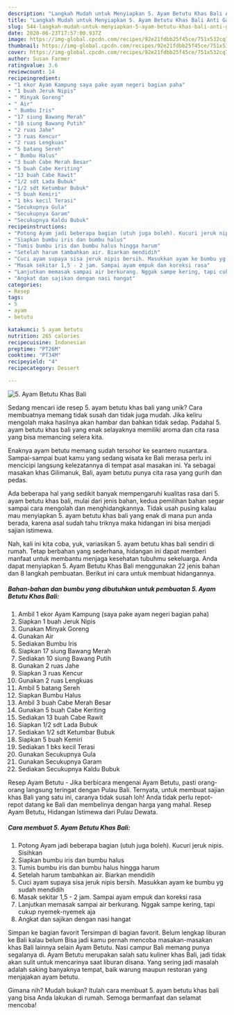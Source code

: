 ```yaml
---
description: "Langkah Mudah untuk Menyiapkan 5. Ayam Betutu Khas Bali Anti Gagal"
title: "Langkah Mudah untuk Menyiapkan 5. Ayam Betutu Khas Bali Anti Gagal"
slug: 544-langkah-mudah-untuk-menyiapkan-5-ayam-betutu-khas-bali-anti-gagal
date: 2020-06-23T17:57:00.937Z
image: https://img-global.cpcdn.com/recipes/92e21fdbb25f45ce/751x532cq70/5-ayam-betutu-khas-bali-foto-resep-utama.jpg
thumbnail: https://img-global.cpcdn.com/recipes/92e21fdbb25f45ce/751x532cq70/5-ayam-betutu-khas-bali-foto-resep-utama.jpg
cover: https://img-global.cpcdn.com/recipes/92e21fdbb25f45ce/751x532cq70/5-ayam-betutu-khas-bali-foto-resep-utama.jpg
author: Susan Farmer
ratingvalue: 3.6
reviewcount: 14
recipeingredient:
- "1 ekor Ayam Kampung saya pake ayam negeri bagian paha"
- "1 buah Jeruk Nipis"
- " Minyak Goreng"
- " Air"
- " Bumbu Iris"
- "17 siung Bawang Merah"
- "10 siung Bawang Putih"
- "2 ruas Jahe"
- "3 ruas Kencur"
- "2 ruas Lengkuas"
- "5 batang Sereh"
- " Bumbu Halus"
- "3 buah Cabe Merah Besar"
- "5 buah Cabe Keriting"
- "13 buah Cabe Rawit"
- "1/2 sdt Lada Bubuk"
- "1/2 sdt Ketumbar Bubuk"
- "5 buah Kemiri"
- "1 bks kecil Terasi"
- "Secukupnya Gula"
- "Secukupnya Garam"
- "Secukupnya Kaldu Bubuk"
recipeinstructions:
- "Potong Ayam jadi beberapa bagian (utuh juga boleh). Kucuri jeruk nipis. Sisihkan"
- "Siapkan bumbu iris dan bumbu halus"
- "Tumis bumbu iris dan bumbu halus hingga harum"
- "Setelah harum tambahkan air. Biarkan mendidih"
- "Cuci ayam supaya sisa jeruk nipis bersih. Masukkan ayam ke bumbu yg sudah mendidih"
- "Masak sekitar 1,5 - 2 jam. Sampai ayam empuk dan koreksi rasa"
- "Lanjutkan memasak sampai air berkurang. Nggak sampe kering, tapi cukup nyemek-nyemek aja"
- "Angkat dan sajikan dengan nasi hangat"
categories:
- Resep
tags:
- 5
- ayam
- betutu

katakunci: 5 ayam betutu 
nutrition: 265 calories
recipecuisine: Indonesian
preptime: "PT26M"
cooktime: "PT34M"
recipeyield: "4"
recipecategory: Dessert

---
```



![5. Ayam Betutu Khas Bali](https://img-global.cpcdn.com/recipes/92e21fdbb25f45ce/751x532cq70/5-ayam-betutu-khas-bali-foto-resep-utama.jpg)

Sedang mencari ide resep 5. ayam betutu khas bali yang unik? Cara membuatnya memang tidak susah dan tidak juga mudah. Jika keliru mengolah maka hasilnya akan hambar dan bahkan tidak sedap. Padahal 5. ayam betutu khas bali yang enak selayaknya memiliki aroma dan cita rasa yang bisa memancing selera kita.

Enaknya ayam betutu memang sudah tersohor ke seantero nusantara. Sampai-sampai buat kamu yang sedang wisata ke Bali merasa perlu ini mencicipi langsung kelezatannya di tempat asal masakan ini. Ya sebagai masakan khas Gilimanuk, Bali, ayam betutu punya cita rasa yang gurih dan pedas.

Ada beberapa hal yang sedikit banyak mempengaruhi kualitas rasa dari 5. ayam betutu khas bali, mulai dari jenis bahan, kedua pemilihan bahan segar sampai cara mengolah dan menghidangkannya. Tidak usah pusing kalau mau menyiapkan 5. ayam betutu khas bali yang enak di mana pun anda berada, karena asal sudah tahu triknya maka hidangan ini bisa menjadi sajian istimewa.


Nah, kali ini kita coba, yuk, variasikan 5. ayam betutu khas bali sendiri di rumah. Tetap berbahan yang sederhana, hidangan ini dapat memberi manfaat untuk membantu menjaga kesehatan tubuhmu sekeluarga. Anda dapat menyiapkan 5. Ayam Betutu Khas Bali menggunakan 22 jenis bahan dan 8 langkah pembuatan. Berikut ini cara untuk membuat hidangannya.

<!--inarticleads1-->

##### Bahan-bahan dan bumbu yang dibutuhkan untuk pembuatan 5. Ayam Betutu Khas Bali:

1. Ambil 1 ekor Ayam Kampung (saya pake ayam negeri bagian paha)
1. Siapkan 1 buah Jeruk Nipis
1. Gunakan  Minyak Goreng
1. Gunakan  Air
1. Sediakan  Bumbu Iris
1. Siapkan 17 siung Bawang Merah
1. Sediakan 10 siung Bawang Putih
1. Gunakan 2 ruas Jahe
1. Siapkan 3 ruas Kencur
1. Gunakan 2 ruas Lengkuas
1. Ambil 5 batang Sereh
1. Siapkan  Bumbu Halus
1. Ambil 3 buah Cabe Merah Besar
1. Gunakan 5 buah Cabe Keriting
1. Sediakan 13 buah Cabe Rawit
1. Siapkan 1/2 sdt Lada Bubuk
1. Sediakan 1/2 sdt Ketumbar Bubuk
1. Siapkan 5 buah Kemiri
1. Sediakan 1 bks kecil Terasi
1. Gunakan Secukupnya Gula
1. Gunakan Secukupnya Garam
1. Sediakan Secukupnya Kaldu Bubuk


Resep Ayam Betutu - Jika berbicara mengenai Ayam Betutu, pasti orang-orang langsung teringat dengan Pulau Bali. Ternyata, untuk membuat sajian khas Bali yang satu ini, caranya tidak susah loh! Anda tidak perlu repot-repot datang ke Bali dan membelinya dengan harga yang mahal. Resep Ayam Betutu, Hidangan Istimewa dari Pulau Dewata. 

<!--inarticleads2-->

##### Cara membuat 5. Ayam Betutu Khas Bali:

1. Potong Ayam jadi beberapa bagian (utuh juga boleh). Kucuri jeruk nipis. Sisihkan
1. Siapkan bumbu iris dan bumbu halus
1. Tumis bumbu iris dan bumbu halus hingga harum
1. Setelah harum tambahkan air. Biarkan mendidih
1. Cuci ayam supaya sisa jeruk nipis bersih. Masukkan ayam ke bumbu yg sudah mendidih
1. Masak sekitar 1,5 - 2 jam. Sampai ayam empuk dan koreksi rasa
1. Lanjutkan memasak sampai air berkurang. Nggak sampe kering, tapi cukup nyemek-nyemek aja
1. Angkat dan sajikan dengan nasi hangat


Simpan ke bagian favorit Tersimpan di bagian favorit. Belum lengkap liburan ke Bali kalau belum Bisa jadi kamu pernah mencoba masakan-masakan khas Bali lainnya selain Ayam Betutu. Nasi campur Bali memang punya segalanya di. Ayam Betutu merupakan salah satu kuliner khas Bali, jadi tidak akan sulit untuk mencarinya saat liburan disana. Yang sering jadi masalah adalah saking banyaknya tempat, baik warung maupun restoran yang menjajakan ayam betutu. 

Gimana nih? Mudah bukan? Itulah cara membuat 5. ayam betutu khas bali yang bisa Anda lakukan di rumah. Semoga bermanfaat dan selamat mencoba!
